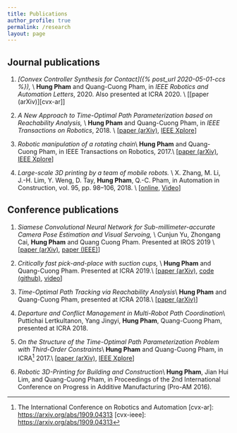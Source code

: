 ```yaml
---
title: Publications
author_profile: true
permalink: /research
layout: page
---
```


## Journal publications
1. *[Convex Controller Synthesis for Contact]({% post_url 2020-05-01-ccs %}),* \\
  **Hung Pham** and Quang-Cuong Pham, in _IEEE Robotics and Automation Letters_, 2020. Also presented at ICRA 2020. \\
   [[paper (arXiv)][cvx-ar]]

2. *A New Approach to Time-Optimal Path Parameterization based on Reachability Analysis,* \\
  **Hung Pham** and Quang-Cuong Pham, in _IEEE Transactions on Robotics_, 2018. \\
  [[paper (arXiv)][1], [IEEE Xplore][1a]]
  
3. *Robotic manipulation of a rotating chain*\\
  **Hung Pham** and Quang-Cuong Pham, in IEEE Transactions on Robotics, 2017.\\
  [[paper (arXiv)][4], [IEEE Xplore][4a]]

4. *Large-scale 3D printing by a team of mobile robots.* \\
    X. Zhang, M. Li, J.-H. Lim, Y. Weng, D. Tay, **Hung Pham**, Q.-C. Pham, in Automation in Construction, vol. 95, pp. 98–106, 2018. \\
	[[online][6a], [Video][6]]


## Conference publications
1. *Siamese Convolutional Neural Network for Sub-millimeter-accurate
   Camera Pose Estimation and Visual Servoing,*  \\
   Cunjun Yu, Zhongang Cai, **Hung Pham** and Quang Cuong Pham. Presented at IROS 2019 \\
   [[paper (arXiv)][servo-ar], [paper (IEEE)][servo-ieee]]
   

1. *Critically fast pick-and-place with suction cups,* \\
   **Hung Pham** and Quang-Cuong Pham. Presented at ICRA 2019.\\
   [[paper (arXiv)][5], [code (github)][5a], [video][5b]]


2. *Time-Optimal Path Tracking via Reachability Analysis*\\
  **Hung Pham** and Quang-Cuong Pham, presented at ICRA 2018.\\
  [[paper (arXiv)][2]]

3. *Departure and Conflict Management in Multi-Robot Path Coordination*\\
  Puttichai Lertkultanon, Yang Jingyi, **Hung Pham**, Quang-Cuong Pham, presented at ICRA 2018.

4. *On the Structure of the Time-Optimal Path Parameterization Problem
  with Third-Order Constraints*\\
  **Hung Pham** and Quang-Cuong Pham, in ICRA[^1] 2017.\\
  [[paper (arXiv)][3], [IEEE Xplore][3a]]

5. *Robotic 3D-Printing for Building and Construction*\\
  **Hung Pham**, Jian Hui Lim, and Quang-Cuong Pham, in Proceedings of the
  2nd International Conference on Progress in Additive Manufacturing
  (Pro-AM 2016).

[1]: https://arxiv.org/abs/1707.07239
[1a]: https://ieeexplore.ieee.org/document/8338417/
[2]: https://arxiv.org/abs/1709.05101
[3]: https://arxiv.org/abs/1609.05307
[3a]: https://ieeexplore.ieee.org/document/7989084/
[4]: https://arxiv.org/abs/1604.01507
[4a]: https://ieeexplore.ieee.org/document/8233132/
[5]: https://arxiv.org/abs/1809.03151
[5a]: https://github.com/hungpham2511/rapid-transport
[5b]: https://www.youtube.com/watch?v=b9H-zOYWLbY&feature=youtu.be
[6]: https://www.youtube.com/watch?v=p_jcG25tUoo
[6a]: https://www.sciencedirect.com/science/article/pii/S0926580518304011

[^1]: The International Conference on Robotics and Automation
[cvx-ar]: https://arxiv.org/abs/1909.04313
[cvx-ieee]: https://arxiv.org/abs/1909.04313

[servo-ar]: https://arxiv.org/abs/1903.04713
[servo-ieee]: https://ieeexplore.ieee.org/document/8967925
